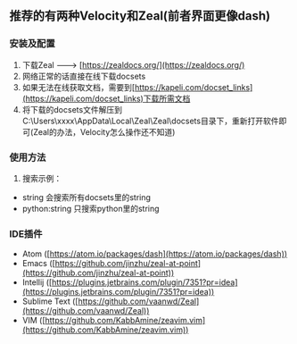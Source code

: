 ## 推荐的有两种Velocity和Zeal(前者界面更像dash)

### 安装及配置

1. 下载Zeal ---> [https://zealdocs.org/](https://zealdocs.org/)
2. 网络正常的话直接在线下载docsets
3. 如果无法在线获取文档，需要到[https://kapeli.com/docset_links](https://kapeli.com/docset_links)下载所需文档
4. 将下载的docsets文件解压到C:\Users\xxxx\AppData\Local\Zeal\Zeal\docsets目录下，重新打开软件即可(Zeal的办法，Velocity怎么操作还不知道)

### 使用方法

1. 搜索示例：

- string 会搜索所有docsets里的string
- python:string 只搜索python里的string

### IDE插件

- Atom ([https://atom.io/packages/dash](https://atom.io/packages/dash))
- Emacs ([https://github.com/jinzhu/zeal-at-point](https://github.com/jinzhu/zeal-at-point))
- Intellij ([https://plugins.jetbrains.com/plugin/7351?pr=idea](https://plugins.jetbrains.com/plugin/7351?pr=idea))
- Sublime Text ([https://github.com/vaanwd/Zeal](https://github.com/vaanwd/Zeal))
- VIM ([https://github.com/KabbAmine/zeavim.vim](https://github.com/KabbAmine/zeavim.vim))

